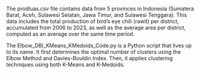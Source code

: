 The prodluas.csv file contains data from 5 provinces in Indonesia (Sumatera Barat, Aceh, Sulawesi Selatan, Jawa Timur, and Sulawesi Tenggara).
This data includes the total production of bird’s eye chili (rawit) per district, accumulated from 2006 to 2023,
as well as the average area per district, computed as an average over the same time period.


The Elbow_DBI_KMeans_KMedoids_Code.py is a Python script that lives up to its name.
It first determines the optimal number of clusters using the Elbow Method and Davies-Bouldin Index.
Then, it applies clustering techniques using both K-Means and K-Medoids.
